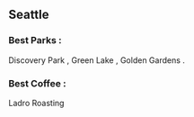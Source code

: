 ## Seattle
### Best Parks : 
Discovery Park ,  Green Lake , Golden Gardens . 
### Best Coffee : 
Ladro Roasting 

